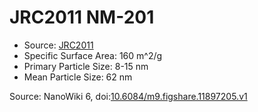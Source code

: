 <a name="material" />

# JRC2011 NM-201
<script type="application/ld+json">
  {
    "@context": "https://schema.org/",
    "@type": "ChemicalSubstance",
    "@id": "https://egonw.github.io/nanowiki/nanowiki349.html#material",
    "http://purl.org/dc/terms/conformsTo":
      {
        "@type": "CreativeWork",
        "@id": "https://bioschemas.org/profiles/ChemicalSubstance/0.4-RELEASE/"
      },
    "identfier": "349",
    "name": "JRC2011 NM-201",
    "url": "https://egonw.github.io/nanowiki/nanowiki349.html#material",
    "sameAs": "http://127.0.0.1/mediawiki/index.php/Special:URIResolver/JRC2011_NM-2D201"
  }
</script>


* Source: [JRC2011](articleJRC2011.md)
* Specific Surface Area: 160 m^2/g
* Primary Particle Size: 8-15 nm
* Mean Particle Size: 62 nm


Source: NanoWiki 6, doi:[10.6084/m9.figshare.11897205.v1](https://doi.org/10.6084/m9.figshare.11897205.v1)
